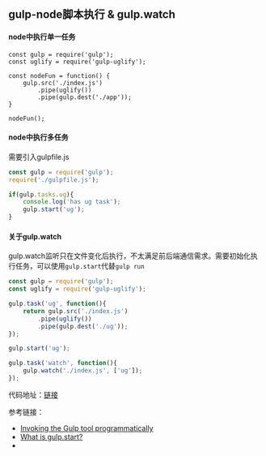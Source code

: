 ## gulp-node脚本执行 & gulp.watch

#### node中执行单一任务

```
const gulp = require('gulp');
const uglify = require('gulp-uglify');

const nodeFun = function() {
	gulp.src('./index.js')
		.pipe(uglify())
		.pipe(gulp.dest('./app'));
}

nodeFun();
```



#### node中执行多任务

需要引入gulpfile.js

```javascript
const gulp = require('gulp');
require('./gulpfile.js');

if(gulp.tasks.ug){
	console.log('has ug task');
	gulp.start('ug');
}
```



#### 关于gulp.watch

gulp.watch监听只在文件变化后执行，不太满足前后端通信需求。需要初始化执行任务，可以使用`gulp.start`代替`gulp run`

```javascript
const gulp = require('gulp');
const uglify = require('gulp-uglify');

gulp.task('ug', function(){
	return gulp.src('./index.js')
		.pipe(uglify())
		.pipe(gulp.dest('./ug'));
});

gulp.start('ug');

gulp.task('watch', function(){
	gulp.watch('./index.js', ['ug']);
});
```

代码地址：[链接](https://github.com/onvno/codesnippets/tree/master/gulp-watch-node)



参考链接：

* [Invoking the Gulp tool programmatically](https://github.com/gulpjs/gulp/issues/770)
* [What is gulp.start?](https://github.com/gulpjs/gulp/issues/426)
* ​